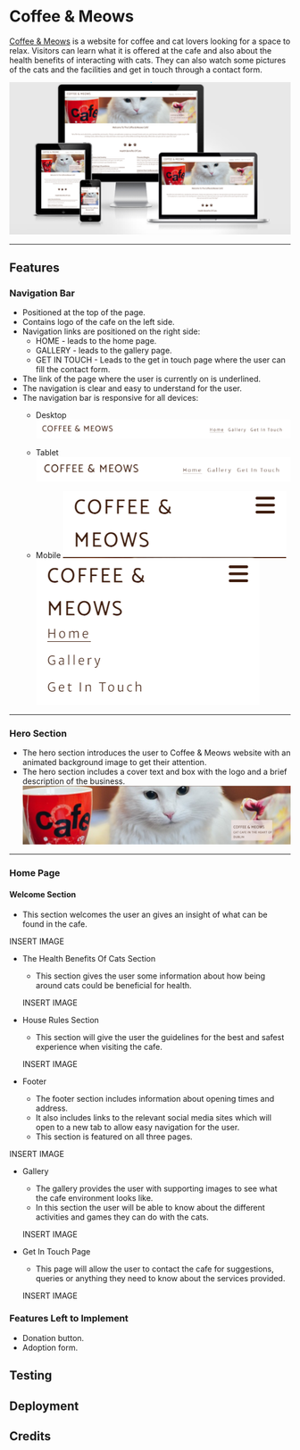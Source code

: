 # Coffee & Meows



[Coffee & Meows](https://noeliaci.github.io/coffee-meows) is a website for coffee and cat lovers looking for a space to relax. Visitors can learn what it is offered at the cafe and also about the health benefits of interacting with cats. They can also watch some pictures of the cats and the facilities and get in touch through a contact form.

![web on different screens](/assets/images/am-i-responsive.png)

---

## Features

### Navigation Bar
 
  - Positioned at the top of the page.
  - Contains logo of the cafe on the left side.
  - Navigation links are positioned on the right side:
       * HOME - leads to the home page.
       * GALLERY - leads to the gallery page.
       * GET IN TOUCH - Leads to the get in touch page where the user can fill the contact form.
- The link of the page where the user is currently on is underlined.
- The navigation is clear and easy to understand for the user.
- The navigation bar is responsive for all devices:
   * Desktop
![Navbar for desktop](assets/images/navbar-desktop.png)
   * Tablet
![Navbar for tablet](assets/images/navbar-tablet.png)

   * Mobile
![Navbar for mobile](assets/images/navbar-mobile-closed.png)
![Navbar for mobile](assets/images/navbar-mobile-open.png)

---

### Hero Section

* The hero section introduces the user to Coffee & Meows website with an animated background image to get their attention.
* The hero section includes a cover text and box with the logo and a brief description of the business.
![Hero section](assets/images/hero-section.png)

---

### Home Page

  #### Welcome Section
  * This section welcomes the user an gives an insight of what can be found in the cafe.
  
  INSERT IMAGE
  
* The Health Benefits Of Cats Section
  * This section gives the user some information about how being around cats could be beneficial for health.
  
  INSERT IMAGE
  
* House Rules Section
  * This section will give the user the guidelines for the best and safest experience when visiting the cafe.
  
  INSERT IMAGE
  
* Footer
  * The footer section includes information about opening times and address.
  * It also includes links to the relevant social media sites which will open to a new tab to allow easy navigation for the user.
  * This section is featured on all three pages.

 INSERT IMAGE

* Gallery
  * The gallery provides the user with supporting images to see what the cafe environment looks like.
  * In this section the user will be able to know about the different activities and games they can do with the cats.

   INSERT IMAGE

* Get In Touch Page
  * This page will allow the user to contact the cafe for suggestions, queries or anything they need to know about the services provided.
  
  INSERT IMAGE
  
### Features Left to Implement

* Donation button.
* Adoption form.

## Testing

## Deployment

## Credits
